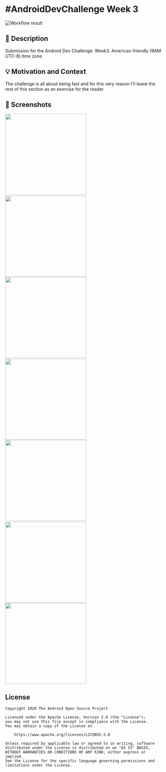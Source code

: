 # #AndroidDevChallenge Week 3

![Workflow result](https://github.com/Jorkoh/compose-challenge-week3/workflows/Check/badge.svg)


## :scroll: Description
Submission for the Android Dev Challenge: Week3. Americas-friendly (9AM UTC-8) time zone


## :bulb: Motivation and Context
The challenge is all about being fast and for this very reason I'll leave the rest of this section as an exercise for the reader.


## :camera_flash: Screenshots
<img src="/results/screenshot_1.png" width="260">&emsp;<img src="/results/screenshot_2.png" width="260">
<img src="/results/screenshot_3.png" width="260">&emsp;<img src="/results/screenshot_4.png" width="260">
<img src="/results/screenshot_5.png" width="260">&emsp;<img src="/results/screenshot_6.png" width="260">
<img src="/results/screenshot_7.png" width="260">

## License
```
Copyright 2020 The Android Open Source Project

Licensed under the Apache License, Version 2.0 (the "License");
you may not use this file except in compliance with the License.
You may obtain a copy of the License at

    https://www.apache.org/licenses/LICENSE-2.0

Unless required by applicable law or agreed to in writing, software
distributed under the License is distributed on an "AS IS" BASIS,
WITHOUT WARRANTIES OR CONDITIONS OF ANY KIND, either express or implied.
See the License for the specific language governing permissions and
limitations under the License.
```